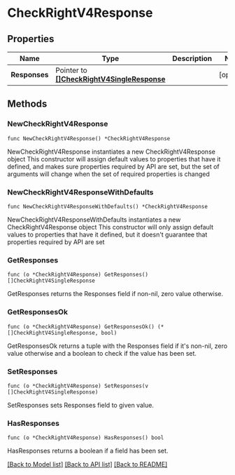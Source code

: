 # CheckRightV4Response

## Properties

Name | Type | Description | Notes
------------ | ------------- | ------------- | -------------
**Responses** | Pointer to [**[]CheckRightV4SingleResponse**](CheckRightV4SingleResponse.md) |  | [optional] 

## Methods

### NewCheckRightV4Response

`func NewCheckRightV4Response() *CheckRightV4Response`

NewCheckRightV4Response instantiates a new CheckRightV4Response object
This constructor will assign default values to properties that have it defined,
and makes sure properties required by API are set, but the set of arguments
will change when the set of required properties is changed

### NewCheckRightV4ResponseWithDefaults

`func NewCheckRightV4ResponseWithDefaults() *CheckRightV4Response`

NewCheckRightV4ResponseWithDefaults instantiates a new CheckRightV4Response object
This constructor will only assign default values to properties that have it defined,
but it doesn't guarantee that properties required by API are set

### GetResponses

`func (o *CheckRightV4Response) GetResponses() []CheckRightV4SingleResponse`

GetResponses returns the Responses field if non-nil, zero value otherwise.

### GetResponsesOk

`func (o *CheckRightV4Response) GetResponsesOk() (*[]CheckRightV4SingleResponse, bool)`

GetResponsesOk returns a tuple with the Responses field if it's non-nil, zero value otherwise
and a boolean to check if the value has been set.

### SetResponses

`func (o *CheckRightV4Response) SetResponses(v []CheckRightV4SingleResponse)`

SetResponses sets Responses field to given value.

### HasResponses

`func (o *CheckRightV4Response) HasResponses() bool`

HasResponses returns a boolean if a field has been set.


[[Back to Model list]](../README.md#documentation-for-models) [[Back to API list]](../README.md#documentation-for-api-endpoints) [[Back to README]](../README.md)


